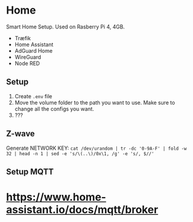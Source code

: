 # Home 
Smart Home Setup. Used on Rasberry Pi 4, 4GB.

- Træfik
- Home Assistant
- AdGuard Home
- WireGuard
- Node RED

## Setup

1. Create `.env` file
2. Move the volume folder to the path you want to use. Make sure to change all the configs you want.
3. ???

## Z-wave

Generate NETWORK KEY:
`cat /dev/urandom | tr -dc '0-9A-F' | fold -w 32 | head -n 1 | sed -e 's/\(..\)/0x\1, /g' -e 's/, $//'`

## Setup MQTT

# https://www.home-assistant.io/docs/mqtt/broker